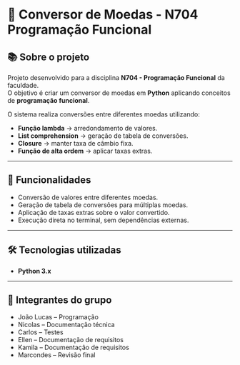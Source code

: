 # 💱 Conversor de Moedas - N704 Programação Funcional

## 📚 Sobre o projeto
Projeto desenvolvido para a disciplina **N704 - Programação Funcional** da faculdade.  
O objetivo é criar um conversor de moedas em **Python** aplicando conceitos de **programação funcional**.

O sistema realiza conversões entre diferentes moedas utilizando:
- **Função lambda** → arredondamento de valores.
- **List comprehension** → geração de tabela de conversões.
- **Closure** → manter taxa de câmbio fixa.
- **Função de alta ordem** → aplicar taxas extras.

---

## 🚀 Funcionalidades
- Conversão de valores entre diferentes moedas.
- Geração de tabela de conversões para múltiplas moedas.
- Aplicação de taxas extras sobre o valor convertido.
- Execução direta no terminal, sem dependências externas.

---

## 🛠 Tecnologias utilizadas
- **Python 3.x**

---

## 👥 Integrantes do grupo

- João Lucas – Programação
- Nicolas – Documentação técnica
- Carlos – Testes
- Ellen – Documentação de requisitos
- Kamila – Documentação de requisitos
- Marcondes – Revisão final
